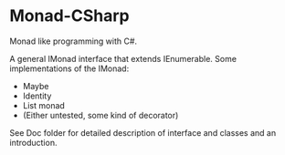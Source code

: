 Monad-CSharp
============

Monad like programming with C#.

A general IMonad<T> interface that extends IEnumerable. 
Some implementations of the IMonad<T>:
- Maybe
- Identity
- List monad
- (Either untested, some kind of decorator)

See Doc folder for detailed description of interface and classes and an introduction.
